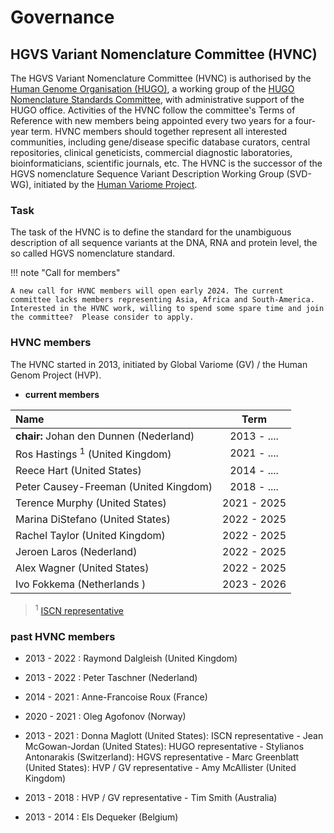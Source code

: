 # Governance

## HGVS Variant Nomenclature Committee (HVNC)

The HGVS Variant Nomenclature Committee (HVNC) is authorised by the [Human Genome Organisation (HUGO)](https://www.hugo-international.org), a working group of the [HUGO Nomenclature Standards Committee](https://www.hugo-international.org/standards), with administrative support of the HUGO office. Activities of the HVNC follow the committee's Terms of Reference with new members being appointed every two years for a four-year term. HVNC members should together represent all interested communities, including gene/disease specific database curators, central repositories, clinical geneticists, commercial diagnostic laboratories, bioinformaticians, scientific journals, etc.  The HVNC is the successor of the HGVS nomenclature Sequence Variant Description Working Group (SVD-WG), initiated by the [Human Variome Project](https://www.humanvariomeproject.org/sdp/wg04-sequence-variant-description-committee.html).

### Task

The task of the HVNC is to define the standard for the unambiguous description of all sequence variants at the DNA, RNA and protein level, the so called HGVS nomenclature standard.

!!! note "Call for members"

    A new call for HVNC members will open early 2024. The current committee lacks members representing Asia, Africa and South-America. Interested in the HVNC work, willing to spend some spare time and join the committee?  Please consider to apply.

### HVNC members

The HVNC started in 2013, initiated by Global Variome (GV) / the Human Genom Project (HVP).

* **current members**

| Name                                   |  Term         |
|:--------------------------------------|:-------------:|
| **chair:** Johan den Dunnen  (Nederland)         |  2013 - ....  |
| Ros Hastings <sup>1</sup>  (United Kingdom)       |  2021 - ....  |
| Reece Hart  (United States)            |  2014 - ....  |
| Peter Causey-Freeman  (United Kingdom) |  2018 - ....  |
| Terence Murphy  (United States)        |  2021 - 2025  |
| Marina DiStefano  (United States)      |  2022 - 2025  |
| Rachel Taylor  (United Kingdom)        |  2022 - 2025  |
| Jeroen Laros  (Nederland)              |  2022 - 2025  |
| Alex Wagner  (United States)           |  2022 - 2025  |
| Ivo Fokkema  (Netherlands  )           |  2023 - 2026  |

> <sup>1</sup> [ISCN representative](/consultation/ISCN/)

### past HVNC members

* 2013 - 2022 : Raymond Dalgleish  (United Kingdom)

* 2013 - 2022 : Peter Taschner  (Nederland)

* 2014 - 2021 : Anne-Francoise Roux  (France)

* 2020 - 2021 : Oleg Agofonov  (Norway)

* 2013 - 2021 : Donna Maglott (United States): ISCN representative - Jean McGowan-Jordan  (United States): HUGO representative - Stylianos Antonarakis  (Switzerland): HGVS representative -  Marc Greenblatt  (United States): HVP / GV representative - Amy McAllister  (United Kingdom)
    
* 2013 - 2018 : HVP / GV representative - Tim Smith  (Australia)

* 2013 - 2014 : Els Dequeker  (Belgium)